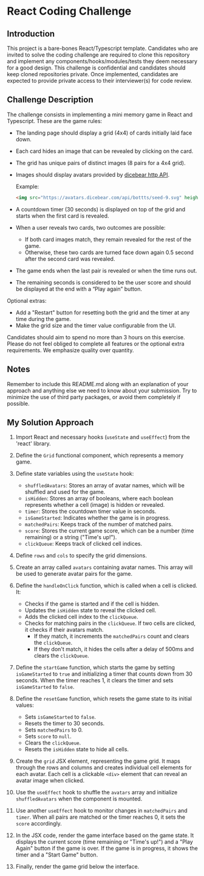 # React Coding Challenge

## Introduction

This project is a bare-bones React/Typescript template. Candidates who are invited to solve the coding challenge are required to clone this repository and implement any components/hooks/modules/tests they deem necessary for a good design. This challenge is confidential and candidates should keep cloned repositories private. Once implemented, candidates are expected to provide private access to their interviewer(s) for code review.

## Challenge Description

The challenge consists in implementing a mini memory game in React and Typescript. These are the game rules:

- The landing page should display a grid (4x4) of cards initially laid face down.
- Each card hides an image that can be revealed by clicking on the card.
- The grid has unique pairs of distinct images (8 pairs for a 4x4 grid).
- Images should display avatars provided by [dicebear http API](https://www.dicebear.com/how-to-use/http-api/).

  Example:

  ```html
  <img src="https://avatars.dicebear.com/api/bottts/seed-9.svg" height="auto" width="{96}" alt="Avatar" />
  ```

- A countdown timer (30 seconds) is displayed on top of the grid and starts when the first card is revealed.
- When a user reveals two cards, two outcomes are possible:
  - If both card images match, they remain revealed for the rest of the game.
  - Otherwise, these two cards are turned face down again 0.5 second after the second card was revealed.
- The game ends when the last pair is revealed or when the time runs out.
- The remaining seconds is considered to be the user score and should be displayed at the end with a “Play again” button.

Optional extras:

- Add a "Restart" button for resetting both the grid and the timer at any time during the game.
- Make the grid size and the timer value configurable from the UI.

Candidates should aim to spend no more than 3 hours on this exercise. Please do
not feel obliged to complete all features or the optional extra requirements. We
emphasize quality over quantity.

## Notes

Remember to include this README.md along with an explanation of your approach and anything else we need to know about your submission.
Try to minimize the use of third party packages, or avoid them completely if possible.


## My Solution Approach

1. Import React and necessary hooks (`useState` and `useEffect`) from the 'react' library.

2. Define the `Grid` functional component, which represents a memory game.

3. Define state variables using the `useState` hook:
   - `shuffledAvatars`: Stores an array of avatar names, which will be shuffled and used for the game.
   - `isHidden`: Stores an array of booleans, where each boolean represents whether a cell (image) is hidden or revealed.
   - `timer`: Stores the countdown timer value in seconds.
   - `isGameStarted`: Indicates whether the game is in progress.
   - `matchedPairs`: Keeps track of the number of matched pairs.
   - `score`: Stores the current game score, which can be a number (time remaining) or a string ("Time's up!").
   - `clickQueue`: Keeps track of clicked cell indices.

4. Define `rows` and `cols` to specify the grid dimensions.

5. Create an array called `avatars` containing avatar names. This array will be used to generate avatar pairs for the game.

6. Define the `handleOnClick` function, which is called when a cell is clicked. It:
   - Checks if the game is started and if the cell is hidden.
   - Updates the `isHidden` state to reveal the clicked cell.
   - Adds the clicked cell index to the `clickQueue`.
   - Checks for matching pairs in the `clickQueue`. If two cells are clicked, it checks if their avatars match.
     - If they match, it increments the `matchedPairs` count and clears the `clickQueue`.
     - If they don't match, it hides the cells after a delay of 500ms and clears the `clickQueue`.

7. Define the `startGame` function, which starts the game by setting `isGameStarted` to `true` and initializing a timer that counts down from 30 seconds. When the timer reaches 1, it clears the timer and sets `isGameStarted` to `false`.

8. Define the `resetGame` function, which resets the game state to its initial values:
   - Sets `isGameStarted` to `false`.
   - Resets the timer to 30 seconds.
   - Sets `matchedPairs` to 0.
   - Sets `score` to `null`.
   - Clears the `clickQueue`.
   - Resets the `isHidden` state to hide all cells.

9. Create the `grid` JSX element, representing the game grid. It maps through the rows and columns and creates individual cell elements for each avatar. Each cell is a clickable `<div>` element that can reveal an avatar image when clicked.

10. Use the `useEffect` hook to shuffle the `avatars` array and initialize `shuffledAvatars` when the component is mounted.

11. Use another `useEffect` hook to monitor changes in `matchedPairs` and `timer`. When all pairs are matched or the timer reaches 0, it sets the `score` accordingly.

12. In the JSX code, render the game interface based on the game state. It displays the current score (time remaining or "Time's up!") and a "Play Again" button if the game is over. If the game is in progress, it shows the timer and a "Start Game" button.

13. Finally, render the game grid below the interface.



